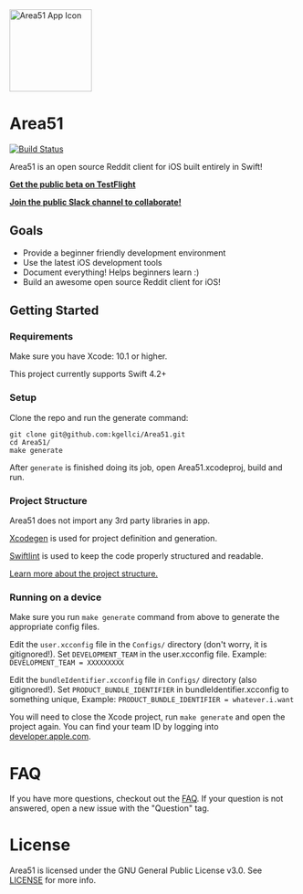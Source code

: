 <img src="/docs/resources/A51Icon.png" width="144" alt="Area51 App Icon">


# Area51

[![Build Status](https://travis-ci.org/kgellci/Area51.svg?branch=master)](https://travis-ci.org/kgellci/Area51)

Area51 is an open source Reddit client for iOS built entirely in Swift!

[**Get the public beta on TestFlight**](https://testflight.apple.com/join/V6vpApGX)

[**Join the public Slack channel to collaborate!**](https://join.slack.com/t/area51os/shared_invite/enQtNTE3NDM1NTc4NzcyLWZkMjkxMjA0ODA0ZTFjMTc4MzBmMjg3NDc4YjVmZjg0ZjI2MTkxOWE4YjAzNmU2ZTllMTBkZmUyZjU0OGM5OWI)

## Goals

- Provide a beginner friendly development environment
- Use the latest iOS development tools
- Document everything! Helps beginners learn :)
- Build an awesome open source Reddit client for iOS!

## Getting Started

### Requirements

Make sure you have Xcode: 10.1 or higher.

This project currently supports Swift 4.2+

### Setup

Clone the repo and run the generate command:
```console
git clone git@github.com:kgellci/Area51.git
cd Area51/
make generate
```

After `generate` is finished doing its job, open Area51.xcodeproj, build and run.

### Project Structure

Area51 does not import any 3rd party libraries in app.

[Xcodegen](https://github.com/yonaskolb/XcodeGen) is used for project definition and generation.

[Swiftlint](https://github.com/realm/SwiftLint) is used to keep the code properly structured and readable.

[Learn more about the project structure.](docs/project.md)

### Running on a device
Make sure you run `make generate` command from above to generate the appropriate config files.

Edit the `user.xcconfig` file in the `Configs/` directory (don't worry, it is gitignored!).
Set `DEVELOPMENT_TEAM` in the user.xcconfig file. Example:
`DEVELOPMENT_TEAM = XXXXXXXXX`

Edit the `bundleIdentifier.xcconfig` file in `Configs/` directory (also gitignored!).
Set `PRODUCT_BUNDLE_IDENTIFIER` in bundleIdentifier.xcconfig to something unique, Example:
`PRODUCT_BUNDLE_IDENTIFIER = whatever.i.want`

You will need to close the Xcode project, run `make generate` and open the project again.
You can find your team ID by logging into [developer.apple.com](developer.apple.com).

# FAQ
If you have more questions, checkout out the [FAQ](docs/faq.md). If your question is not answered, open a new issue with the "Question" tag.

# License
Area51 is licensed under the GNU General Public License v3.0. See [LICENSE](LICENSE) for more info.
